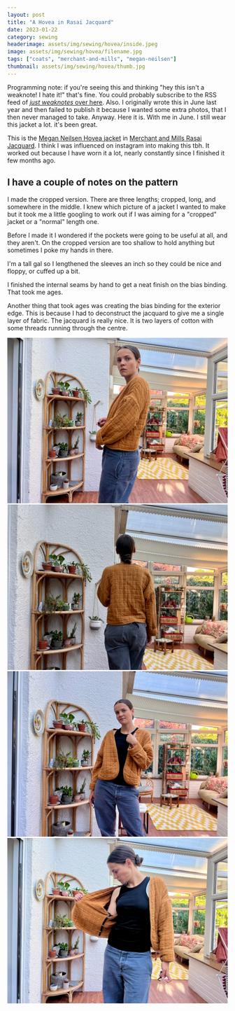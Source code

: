 ```yaml
---
layout: post
title: "A Hovea in Rasai Jacquard"
date: 2023-01-22
category: sewing
headerimage: assets/img/sewing/hovea/inside.jpeg
image: assets/img/sewing/hovea/filename.jpg
tags: ["coats", "merchant-and-mills", "megan-neilsen"]
thumbnail: assets/img/sewing/hovea/thumb.jpg
---
```

Programming note: if you're seeing this and thinking "hey this isn't a weaknote! I hate it!" that's fine. You could probably subscribe to the RSS feed of [_just weaknotes_ over here](https://alicebartlett.co.uk/feed/weaknotes.xml).
Also. I originally wrote this in June last year and then failed to publish it because I wanted some extra photos, that I then never managed to take. Anyway. Here it is. With me in June. I still wear this jacket a lot. it's been great.

This is the [Megan Neilsen Hovea jacket](https://megannielsen.com/products/hovea-jacket-coat-pattern) in [Merchant and Mills Rasai Jacquard](https://merchantandmills.com/store/cloth/cotton/quilted-cotton/rasai-jacquard-square/). I think I was influenced on instagram into making this tbh. It worked out because I have worn it a lot, nearly constantly since I finished it few months ago.

## I have a couple of notes on the pattern

I made the cropped version. There are three lengths; cropped, long, and somewhere in the middle. I knew which picture of a jacket I wanted to make but it took me a little googling to work out if I was aiming for a "cropped" jacket or a "normal" length one.

Before I made it I wondered if the pockets were going to be useful at all, and they aren't. On the cropped version are too shallow to hold anything but sometimes I poke my hands in there.

I'm a tall gal so I lengthened the sleeves an inch so they could be nice and floppy, or cuffed up a bit.

I finished the internal seams by hand to get a neat finish on the bias binding. That took me ages.

Another thing that took ages was creating the bias binding for the exterior edge. This is because I had to deconstruct the jacquard to give me a single layer of fabric.
The jacquard is really nice. It is two layers of cotton with some threads running through the centre.

![Side](/assets/img/sewing/hovea/side.jpeg)
![Back](/assets/img/sewing/hovea/back.jpeg)
![Front](/assets/img/sewing/hovea/front.jpeg)
![Inner seam](/assets/img/sewing/hovea/inside.jpeg)
